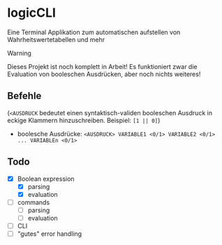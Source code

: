 # logicCLI
Eine Terminal Applikation zum automatischen aufstellen von Wahrheitswertetabellen und mehr

> [!WARNING]
> Dieses Projekt ist noch komplett in Arbeit! Es funktioniert zwar die Evaluation von booleschen Ausdrücken, aber noch nichts weiteres!

## Befehle
(`<AUSDRUCK` bedeutet einen syntaktisch-validen booleschen Ausdruck in eckige Klammern hinzuschreiben. Beispiel: `[1 || 0]`)

- boolesche Ausdrücke: `<AUSDRUCK> VARIABLE1 <0/1> VARIABLE2 <0/1> ... VARIABLEn <0/1>`

## Todo

- [x] Boolean expression
    - [x] parsing
    - [x] evaluation
- [ ] commands
    - [ ] parsing
    - [ ] evaluation
- [ ] CLI
- [ ] "gutes" error handling
